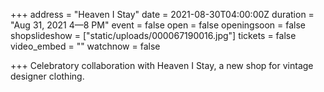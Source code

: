 +++
address = "Heaven I Stay"
date = 2021-08-30T04:00:00Z
duration = "Aug 31, 2021 4—8 PM"
event = false
open = false
openingsoon = false
shopslideshow = ["static/uploads/000067190016.jpg"]
tickets = false
video_embed = ""
watchnow = false

+++
Celebratory collaboration with Heaven I Stay, a new shop for vintage designer clothing. 